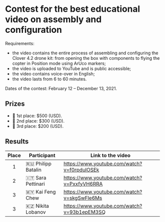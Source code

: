 # Contest for the best educational video on assembly and configuration

Requirements:

- the video contains the entire process of assembling and configuring the Clover 4.2 drone kit: from opening the box with components to flying the copter in Position mode using ArUco markers;
- the video is uploaded to YouTube and is public accessible;
- the video contains voice-over in English;
- the video lasts from 6 to 60 minutes.

Dates of the contest: February 12 – December 13, 2021.

## Prizes

- 🥇 1st place: $500 (USD).
- 🥈 2nd place: $300 (USD).
- 🥉 3rd place: $200 (USD).

## Results

|Place|Participant|Link to the video|
|:-:|-|-|
|1|🇷🇺 Philipp Batalin|https://www.youtube.com/watch?v=f0rpdulOSEk|
|2|🇮🇹 Sara Pettinari|https://www.youtube.com/watch?v=PxxfyVH6RRA|
|3|🇲🇾 Kai Feng Chew|https://www.youtube.com/watch?v=skgSwFle6Ms|
|3|🇰🇿 Nikita Lobanov|https://www.youtube.com/watch?v=93b1epEM3SQ|
